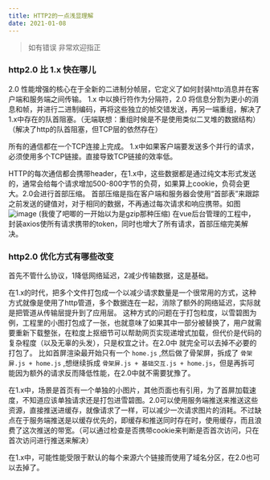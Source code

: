 ```yaml
---
title: HTTP2的一点浅显理解
date: 2021-01-08
---
```

>如有错误 非常欢迎指正

### http2.0 比 1.x 快在哪儿
2.0 性能增强的核心在于全新的二进制分帧层，它定义了如何封装http消息并在客户端和服务端之间传输。
1.x 中以换行符作为分隔符，2.0 将信息分割为更小的消息和帧，并进行二进制编码，再将这些独立的帧交错发送，再另一端重组，解决了1.x中存在的队首阻塞。（无端联想：重组时候是不是使用类似二叉堆的数据结构）
（解决了http的队首阻塞，但TCP层的依然存在）

所有的通信都在一个TCP连接上完成。
1.x中如果客户端要发送多个并行的请求，必须使用多个TCP链接。直接导致TCP链接的效率低。

HTTP的每次通信都会携带header，在1.x中，这些数据都是通过纯文本形式发送的，通常会给每个请求增加500-800字节的负荷，如果算上cookie，负荷会更大。2.0会进行首部压缩。
首部压缩是指在客户端和服务器会使用“首部表”来跟踪之前发送的键值对，对于相同的数据，不再通过每次请求和响应携带。如图
![image](https://segmentfault.com/img/bVcMZF7)
(我傻了吧唧的一开始以为是gzip那种压缩)
在vue后台管理的工程中，封装axios使所有请求携带的token，同时也增大了所有请求，首部压缩完美解决。

### http2.0 优化方式有哪些改变
首先不管什么协议，1降低网络延迟，2减少传输数据，这是基础。

在1.x的时代，把多个文件打包成一个以减少请求数量是一个很常用的方式，这种方式就像是使用了http管道，多个数据连在一起，消除了额外的网络延迟，实际就是把管道从传输层提升到了应用层。
这种方式的问题在于打包粒度，以雪碧图为例，工程里的小图打包成了一张，也就意味了如果其中一部分被替换了，用户就需要重新下载整张，在粒度上抠细节可以帮助网页实现递增式加载，但代价是代码的复杂程度（以及无辜的头发），只是权宜之计。在2.0中 就完全可以去掉不必要的打包了。
比如首屏渲染最开始只有一个 `home.js` ,然后做了骨架屏，拆成了 `骨架屏.js + home.js` ,想继续拆成 `骨架屏.js + 基础交互.js + home.js`，但是再拆可能因为额外的请求反而降低性能，在2.0中就不需要犹豫了。

在1.x中，场景是首页有一个单独的小图片，其他页面也有引用，为了首屏加载速度，不知道应该单独请求还是打包进雪碧图。2.0可以使用服务端推送来推送这些资源，直接推送进缓存，就像请求了一样，可以减少一次请求图片的消耗。不过缺点在于服务端推送是以缓存优先的，即缓存和推送同时存在时，使用缓存，而且浪费了这次推送的带宽。（可以通过检查是否携带cookie来判断是否首次访问，只在首次访问进行推送来解决）

在1.x中，可能性能受限于默认的每个来源六个链接而使用了域名分区，在2.0也可以去掉了。
